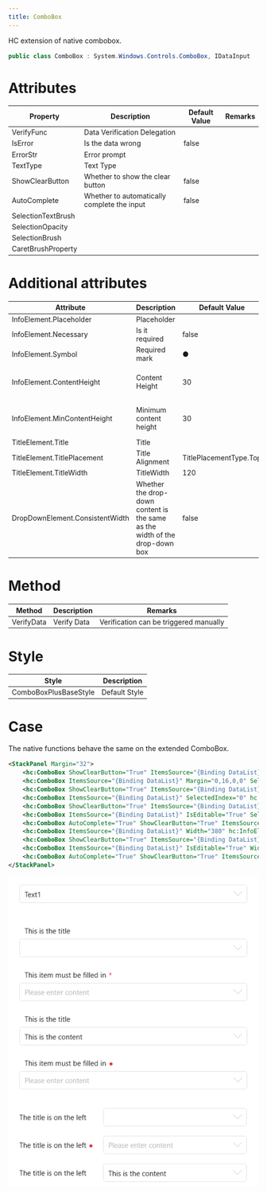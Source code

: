 ```yaml
---
title: ComboBox
---
```


HC extension of native combobox.

```cs
public class ComboBox : System.Windows.Controls.ComboBox, IDataInput
```
# Attributes
|Property|Description|Default Value|Remarks|
|-|-|-|-|
|VerifyFunc|Data Verification Delegation|||
|IsError|Is the data wrong|false||
|ErrorStr|Error prompt|||
|TextType|Text Type|||
|ShowClearButton|Whether to show the clear button|false||
|AutoComplete|Whether to automatically complete the input|false||
|SelectionTextBrush||||
|SelectionOpacity||||
|SelectionBrush||||
|CaretBrushProperty||||


# Additional attributes
|Attribute|Description|Default Value|Remarks|
|-|-|-|-|
|InfoElement.Placeholder|Placeholder|||
|InfoElement.Necessary|Is it required|false||
|InfoElement.Symbol|Required mark|●||
|InfoElement.ContentHeight|Content Height|30|Available when the title is above|
|InfoElement.MinContentHeight|Minimum content height|30|Available when the title is on top|
|TitleElement.Title|Title|||
|TitleElement.TitlePlacement|Title Alignment|TitlePlacementType.Top||
|TitleElement.TitleWidth|TitleWidth|120||
|DropDownElement.ConsistentWidth|Whether the drop-down content is the same as the width of the drop-down box|false|||

# Method
|Method|Description|Remarks|
|-|-|-|
|VerifyData|Verify Data|Verification can be triggered manually|

# Style
|Style|Description|
|-|-|
|ComboBoxPlusBaseStyle|Default Style|

# Case
The native functions behave the same on the extended ComboBox.

```xml
<StackPanel Margin="32">
    <hc:ComboBox ShowClearButton="True" ItemsSource="{Binding DataList}" SelectedIndex="0"/>
    <hc:ComboBox ItemsSource="{Binding DataList}" Margin="0,16,0,0" SelectedIndex="0" IsEnabled="False"/>
    <hc:ComboBox ShowClearButton="True" ItemsSource="{Binding DataList}" SelectedIndex="0" Margin="0,16,0,0" IsEditable="True"/>
    <hc:ComboBox ItemsSource="{Binding DataList}" SelectedIndex="0" hc:InfoElement.Title="This is the title" Margin="0,32,0,0" Text="This is the content"/>
    <hc:ComboBox ShowClearButton="True" ItemsSource="{Binding DataList}" hc:InfoElement.Placeholder="This is placeholder" hc:InfoElement.Title="This is the title" hc:InfoElement.Necessary="True" Margin="0,32,0,0"/>
    <hc:ComboBox ItemsSource="{Binding DataList}" IsEditable="True" SelectedIndex="0" hc:InfoElement.Title="This is the title" Margin="0,32,0,0" Text="This is the content"/>
    <hc:ComboBox AutoComplete="True" ShowClearButton="True" ItemsSource="{Binding DataList}" IsEditable="True" hc:InfoElement.Placeholder="This is placeholder" hc:InfoElement.Title="This is the title" hc:InfoElement.Necessary="True" Margin="0,32,0,0"/>
    <hc:ComboBox ItemsSource="{Binding DataList}" Width="380" hc:InfoElement.TitleWidth="140" hc:InfoElement.TitlePlacement="Left" hc:InfoElement.Title="This is the title" Margin="0,32,0,0" Text="This is the content"/>
    <hc:ComboBox ShowClearButton="True" ItemsSource="{Binding DataList}" Width="380" hc:InfoElement.TitleWidth="140" hc:InfoElement.Placeholder="This is placeholder" hc:InfoElement.TitlePlacement="Left" hc:InfoElement.Title="This is the title" hc:InfoElement.Necessary="True" Margin="0,32,0,0"/>
    <hc:ComboBox ItemsSource="{Binding DataList}" IsEditable="True" Width="380" hc:InfoElement.TitleWidth="140" hc:InfoElement.TitlePlacement="Left" hc:InfoElement.Title="This is the title" Margin="0,32,0,0" Text="This is the content"/>
    <hc:ComboBox AutoComplete="True" ShowClearButton="True" ItemsSource="{Binding DataList}" IsEditable="True" Width="380" hc:InfoElement.TitleWidth="140" hc:InfoElement.Placeholder="This is placeholder" hc:InfoElement.TitlePlacement="Left" hc:InfoElement.Title="This is the title" hc:InfoElement.Necessary="True" Margin="0,32,0,0"/>
</StackPanel>
```
![ComboBox](https://raw.githubusercontent.com/HandyOrg/HandyOrgResource/master/HandyControl/Doc/extend_controls/ComboBox_1.png)